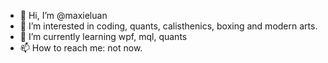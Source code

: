 - 👋 Hi, I’m @maxieluan
- 👀 I’m interested in coding, quants, calisthenics, boxing and modern arts.
- 🌱 I’m currently learning wpf, mql, quants
- 📫 How to reach me: not now.

<!---
maxieluan/maxieluan is a ✨ special ✨ repository because its `README.md` (this file) appears on your GitHub profile.
You can click the Preview link to take a look at your changes.
--->
